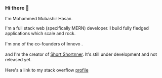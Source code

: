 ### Hi there 👋

I'm Mohammed Mubashir Hasan.<br>

I'm a full stack web (specifically MERN) developer. I build fully fledged applications which scale and rock.<br><br>
I'm one of the co-founders of Innovo . <br><br>and
I'm the creator of <a href="https://short-nner.vercel.app/" target="_blank">Short Shortnner</a>. It's still under development and not released yet.<br><br>
Here's a link to my stack overflow <a href="https://stackoverflow.com/users/13312941/dingus45191">profile</a>













